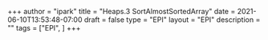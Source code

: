 +++
author = "ipark"
title = "Heaps.3 SortAlmostSortedArray"
date =  2021-06-10T13:53:48-07:00
draft =  false
type = "EPI"
layout = "EPI"
description = ""
tags = ["EPI", 
]
+++
